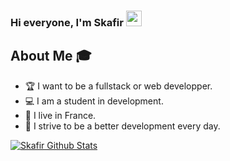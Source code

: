 ### Hi everyone, I'm Skafir <img src="https://media.giphy.com/media/hvRJCLFzcasrR4ia7z/giphy.gif" width="25px">

<h2> About Me 🎓 </h2>

- 🏆 I want to be a fullstack or web developper.
- 💻 I am a student in development.
- 👯 I live in France.
- 👤 I strive to be a better development every day.


[![Skafir Github Stats](https://github-readme-stats.vercel.app/api?username=skafir&show_icons=true)](https://github.com/Skafir)

<!--
**Skafir/Skafir** is a ✨ _special_ ✨ repository because its `README.md` (this file) appears on your GitHub profile.
